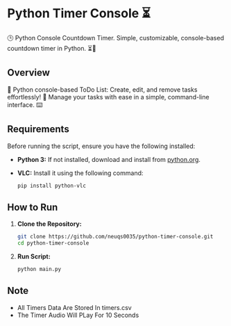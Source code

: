 # Python Timer Console ⏳
🕒 Python Console Countdown Timer.  Simple, customizable, console-based countdown timer in Python. ⏳🐍

## Overview

📅 Python console-based ToDo List: Create, edit, and remove tasks effortlessly! 🚀 Manage your tasks with ease in a simple, command-line interface. ⌨️

## Requirements

Before running the script, ensure you have the following installed:

- **Python 3:** If not installed, download and install from [python.org](https://www.python.org/downloads/).
- **VLC:** Install it using the following command:

    ```bash
    pip install python-vlc
    ```
## How to Run

1. **Clone the Repository:**
   ```bash
   git clone https://github.com/neuqs0035/python-timer-console.git
   cd python-timer-console
   ```
2. **Run Script:**
   ```bash
   python main.py
   ```
## Note

- All Timers Data Are Stored In timers.csv
- The Timer Audio Will PLay For 10 Seconds
